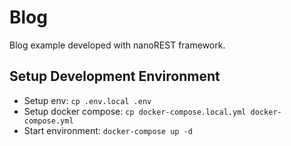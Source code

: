 # Blog

Blog example developed with nanoREST framework.

## Setup Development Environment

- Setup env: `cp .env.local .env`
- Setup docker compose: `cp docker-compose.local.yml docker-compose.yml`
- Start environment: `docker-compose up -d`